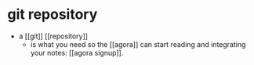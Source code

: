 # git repository

- a [[git]] [[repository]]
  - is what you need so the [[agora]] can start reading and integrating your notes: [[agora signup]].
